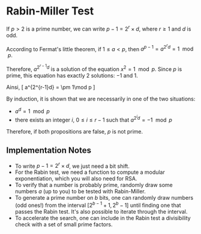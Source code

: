 # Rabin-Miller Test

If $p>2$ is a prime number, we can write $p-1 = 2^r \times d$, where $r\geq 1$ and $d$ is odd.

According to Fermat's little theorem, if $1\leq a < p$, then $a^{p-1} = a^{2^r d} = 1\mod p$.

Therefore, $a^{2^{r-1}d}$ is a solution of the equation $x^2 = 1 \mod p$. Since $p$ is prime, this equation has
exactly $2$ solutions: $-1$ and $1$.

Ainsi, 
\[ a^{2^{r-1}d} = \pm 1\mod p \]

By induction, it is shown that we are necessarily in one of the two situations:
- $a^d = 1 \mod p$
- there exists an integer $i$, $0\leq i\leq r-1$ such that $a^{2^i d} = -1 \mod p$

Therefore, if both propositions are false, $p$ is not prime.

## Implementation Notes
- To write $p-1 = 2^r \times d$, we just need a bit shift.
- For the Rabin test, we need a function to compute a modular exponentiation, which you
  will also need for RSA.
- To verify that a number is probably prime, randomly draw some numbers $a$ (up to you) 
  to be tested with Rabin-Miller.
- To generate a prime number on $b$ bits, one can randomly draw numbers (odd ones!) from the interval
   $[2^{b-1} +1,2^b -1]$ until finding one that passes the Rabin test. It's also possible to iterate through the interval.
- To accelerate the search, one can include in the Rabin test a divisibility check with a set of small prime factors.
